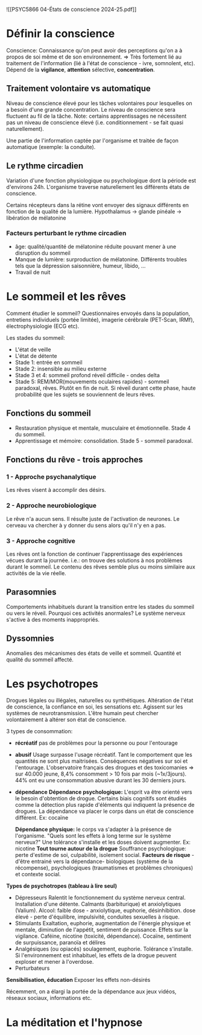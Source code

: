 
![[PSYC5866 04-États de conscience 2024-25.pdf]]
# Définir la conscience 
Conscience: Connaissance qu'on peut avoir des perceptions qu'on a à propos de soi même et de son environnement.
=> Très fortement lié au traitement de l'information (lié à l'état de conscience - ivre, somnolent, etc). 
Dépend de la **vigilance**, **attention** sélective, **concentration**.

## Traitement volontaire vs automatique
Niveau de conscience élevé pour les tâches volontaires pour lesquelles on a besoin d'une grande concentration. Le niveau de conscience sera fluctuent au fil de la tâche.
Note: certains apprentissages ne nécessitent pas un niveau de conscience élevé (i.e. conditionnement - se fait quasi naturellement).

Une partie de l'information captée par l'organisme et traitée de façon automatique (exemple: la conduite).

## Le rythme circadien
Variation d'une fonction physiologique ou psychologique dont la période est d'environs 24h.
L'organisme traverse naturellement les différents états de conscience. 

Certains récepteurs dans la rétine vont envoyer des signaux différents en fonction de la qualité de la lumière.
Hypothalamus -> glande pinéale -> libération de mélatonine

### Facteurs perturbant le rythme circadien
- âge: qualité/quantité de mélatonine réduite pouvant mener à une disruption du sommeil
- Manque de lumière: surproduction de mélatonine. Différents troubles tels que la dépression saisonnière, humeur, libido, ...
- Travail de nuit

# Le sommeil et les rêves

Comment étudier le sommeil? Questionnaires envoyés dans la population, entretiens individuels (portée limitée), imagerie cérébrale (PET-Scan, IRMf), électrophysiologie (ECG etc).

Les stades du sommeil:

- L'état de veille
- L'état de détente
- Stade 1: entrée en sommeil
- Stade 2: insensible au milieu externe
- Stade 3 et 4: sommeil profond réveil difficile - ondes delta
- Stade 5: REM/MOR(mouvements oculaires rapides) - sommeil paradoxal, rêves. Plutôt en fin de nuit. Si réveil durant cette phase, haute probabilité que les sujets se souviennent de leurs rêves.

## Fonctions du sommeil
- Restauration physique et mentale, musculaire et émotionnelle. Stade 4 du sommeil.
- Apprentissage et mémoire: consolidation. Stade 5 - sommeil paradoxal.

## Fonctions du rêve - trois approches
### 1 - Approche psychanalytique
Les rêves visent à accomplir des désirs.
### 2 - Approche neurobiologique
Le rêve n'a aucun sens. Il résulte juste de l'activation de neurones. Le cerveau va chercher à y donner du sens alors qu'il n'y en a pas.
### 3 - Approche cognitive
Les rêves ont la fonction de continuer l'apprentissage des expériences vécues durant la journée. 
i.e.: on trouve des solutions à nos problèmes durant le sommeil. Le contenu des rêves semble plus ou moins similaire aux activités de la vie réelle.
## Parasomnies
Comportements inhabituels durant la transition entre les stades du sommeil ou vers le réveil.
Pourquoi ces activités anormales? Le système nerveux s'active à des moments inappropriés. 

## Dyssomnies
Anomalies des mécanismes des états de veille et sommeil. Quantité et qualité du sommeil affecté.

# Les psychotropes
Drogues légales ou illégales, naturelles ou synthétiques.
Altération de l'état de conscience, la confiance en soi, les sensations etc. Agissent sur les systèmes de neurotransmission.
L'être humain peut chercher volontairement à altérer son état de conscience.

3 types de consommation:
- **récréatif**
	pas de problèmes pour la personne ou pour l'entourage

- **abusif**
	Usage surpasse l'usage récréatif. Tant le comportement que les quantités ne sont plus maitrisées.
	Conséquences négatives sur soi et l'entourage. 
	L'observatoire français des drogues et des toxicomanies => sur 40.000 jeune, 8,4% consomment > 10 fois par mois (~1x/3jours). 44% ont eu une consommation abusive durant les 30 derniers jours. 

- **dépendance**
	**Dépendance psychologique:** L'esprit va être orienté vers le besoin d'obtention de drogue. Certains biais cognitifs sont étudiés comme la détection plus rapide d'éléments qui indiquent la présence de drogues.
	La dépendance va placer le corps dans un état de conscience différent.
	Ex: cocaïne
	
	**Dépendance physique:** le corps va s'adapter à la présence de l'organisme. "Quels sont les effets à long terme sur le système nerveux?"
	Une tolérance s'installe et les doses doivent augmenter.
	Ex: nicotine
	**Tout tourne autour de la drogue**
	Souffrance psychologique: perte d'estime de soi, culpabilité, isolement social.
	**Facteurs de risque** -d'être entrainé vers la dépendance- biologiques (système de la récompense), psychologiques (traumatismes et problèmes chroniques) et contexte social.

**Types de psychotropes (tableau à lire seul)**
- Dépresseurs
	Ralentit le fonctionnement du système nerveux central. Installation d'une détente. Calmants (barbiturique) et anxiolytiques  (Valium).
	Alcool: 
	faible dose - anxiolytique, euphorie, désinhibition. 
	dose élevé - perte d'équilibre, impulsivité, conduites sexuelles à risque.
- Stimulants
	Exaltation, euphorie, augmentation de l'énergie physique et mentale, diminution de l'appétit, sentiment de puissance. 
	Effets sur la vigilance. Caféine, nicotine (toxicité, dépendance). 
	Cocaïne, sentiment de surpuissance, paranoïa et délires
- Analgésiques (ou opiacés)
	 soulagement, euphorie. Tolérance s'installe. Si l'environnement est inhabituel, les effets de la drogue peuvent exploser et mener à l'overdose.
- Perturbateurs

**Sensibilisation, éducation**
Exposer les effets non-désirés

Récemment, on a élargi la portée de la dépendance aux jeux vidéos, réseaux sociaux, informations etc.
# La méditation et l'hypnose